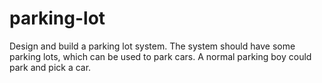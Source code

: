 # parking-lot
Design and build a parking lot system. The system should have some parking lots, which can be used to park cars. A normal parking boy could park and pick a car.
